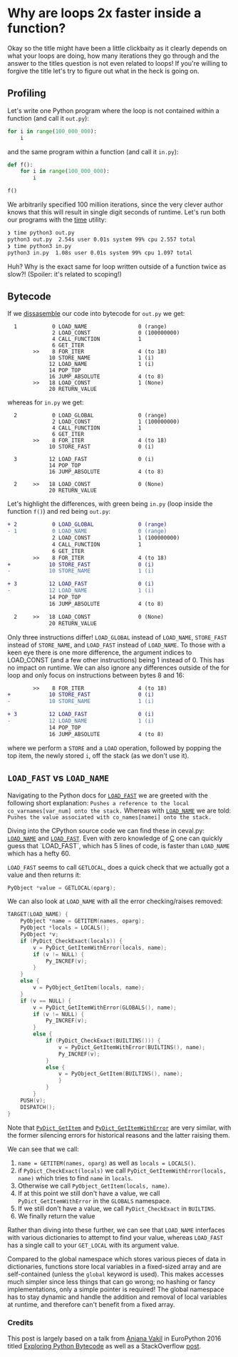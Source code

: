 
# Why are loops 2x faster inside a function?

Okay so the title might have been a little clickbaity as it clearly depends on what your loops are doing, how many iterations they go through and the answer to the titles question is not even related to loops! If you're willing to forgive the title let's try to figure out what in the heck is going on.

## Profiling

Let's write one Python program where the loop is not contained within a function (and call it `out.py`):
```python
for i in range(100_000_000):
    i
```
and the same program within a function (and call it `in.py`):
```python
def f():
    for i in range(100_000_000):
        i

f()
```
We arbitrarily specified 100 million iterations, since the very clever author knows that this will result in single digit seconds of runtime. Let's run both our programs with the [time](https://en.wikipedia.org/wiki/Time_(Unix)) utility:
```bash
❯ time python3 out.py
python3 out.py  2.54s user 0.01s system 99% cpu 2.557 total
❯ time python3 in.py
python3 in.py  1.08s user 0.01s system 99% cpu 1.097 total
```
Huh? Why is the exact same for loop written outside of a function twice as slow?! (Spoiler: it's related to scoping!)

## Bytecode

If we [dissasemble](https://docs.python.org/3/library/dis.html) our code into bytecode for `out.py` we get:
```
  1           0 LOAD_NAME                0 (range)
              2 LOAD_CONST               0 (100000000)
              4 CALL_FUNCTION            1
              6 GET_ITER
        >>    8 FOR_ITER                 4 (to 18)
             10 STORE_NAME               1 (i)
             12 LOAD_NAME                1 (i)
             14 POP_TOP
             16 JUMP_ABSOLUTE            4 (to 8)
        >>   18 LOAD_CONST               1 (None)
             20 RETURN_VALUE
```
whereas for `in.py` we get:
```
  2           0 LOAD_GLOBAL              0 (range)
              2 LOAD_CONST               1 (100000000)
              4 CALL_FUNCTION            1
              6 GET_ITER
        >>    8 FOR_ITER                 4 (to 18)
             10 STORE_FAST               0 (i)

  3          12 LOAD_FAST                0 (i)
             14 POP_TOP
             16 JUMP_ABSOLUTE            4 (to 8)

  2     >>   18 LOAD_CONST               0 (None)
             20 RETURN_VALUE
```

Let's highlight the differences, with green being `in.py` (loop inside the function `f()`) and red being `out.py`:
```diff
+ 2           0 LOAD_GLOBAL              0 (range)
- 1           0 LOAD_NAME                0 (range)
              2 LOAD_CONST               1 (100000000)
              4 CALL_FUNCTION            1
              6 GET_ITER
        >>    8 FOR_ITER                 4 (to 18)
+            10 STORE_FAST               0 (i)
-            10 STORE_NAME               1 (i)

+ 3          12 LOAD_FAST                0 (i)
-            12 LOAD_NAME                1 (i)
             14 POP_TOP
             16 JUMP_ABSOLUTE            4 (to 8)

  2     >>   18 LOAD_CONST               0 (None)
             20 RETURN_VALUE
```
Only three instructions differ! `LOAD_GLOBAL` instead of `LOAD_NAME`, `STORE_FAST` instead of `STORE_NAME`, and `LOAD_FAST` instead of `LOAD_NAME`. To those with a keen eye there is one more difference, the argument indices to LOAD_CONST (and a few other instructions) being 1 instead of 0. This has no impact on runtime. We can also ignore any differences outside of the for loop and only focus on instructions between bytes 8 and 16:
```diff
        >>    8 FOR_ITER                 4 (to 18)
+            10 STORE_FAST               0 (i)
-            10 STORE_NAME               1 (i)

+ 3          12 LOAD_FAST                0 (i)
-            12 LOAD_NAME                1 (i)
             14 POP_TOP
             16 JUMP_ABSOLUTE            4 (to 8)
```
where we perform a `STORE` and a `LOAD` operation, followed by popping the top item, the newly stored `i`, off the stack (as we don't use it).

## `LOAD_FAST` vs `LOAD_NAME`


Navigating to the Python docs for [`LOAD_FAST`](https://docs.python.org/3.12/library/dis.html#opcode-LOAD_FAST) we are greeted with the following short explanation: 
`Pushes a reference to the local co_varnames[var_num] onto the stack.` Whereas with [`LOAD_NAME`](https://docs.python.org/3.12/library/dis.html#opcode-LOAD_NAME) we are told:
`Pushes the value associated with co_names[namei] onto the stack.`

Diving into the CPython source code we can find these in ceval.py: [`LOAD_NAME`](https://github.com/python/cpython/blob/8a285df806816805484fed36dce5fd5b77a215a6/Python/ceval.c#L2961) and [`LOAD_FAST`](https://github.com/python/cpython/blob/8a285df806816805484fed36dce5fd5b77a215a6/Python/ceval.c#L1811). Even with zero knowledge of [C](https://en.wikipedia.org/wiki/C_(programming_language)) one can quickly guess that `LOAD_FAST`, which has 5 lines of code, is faster than `LOAD_NAME` which has a hefty 60.

`LOAD_FAST` seems to call `GETLOCAL`, does a quick check that we actually got a value and then returns it:
```c
PyObject *value = GETLOCAL(oparg);
```
We can also look at `LOAD_NAME` with all the error checking/raises removed:
```c
TARGET(LOAD_NAME) {
    PyObject *name = GETITEM(names, oparg);
    PyObject *locals = LOCALS();
    PyObject *v;
    if (PyDict_CheckExact(locals)) {
        v = PyDict_GetItemWithError(locals, name);
        if (v != NULL) {
            Py_INCREF(v);
        }
    }
    else {
        v = PyObject_GetItem(locals, name);
    }
    if (v == NULL) {
        v = PyDict_GetItemWithError(GLOBALS(), name);
        if (v != NULL) {
            Py_INCREF(v);
        }
        else {
            if (PyDict_CheckExact(BUILTINS())) {
                v = PyDict_GetItemWithError(BUILTINS(), name);
                Py_INCREF(v);
            }
            else {
                v = PyObject_GetItem(BUILTINS(), name);
                }
            }
        }
    PUSH(v);
    DISPATCH();
}
```
Note that [`PyDict_GetItem`](https://github.com/python/cpython/blob/42fee931d055a3ef8ed31abe44603b9b2856e04d/Objects/dictobject.c#L1649) and [`PyDict_GetItemWithError`](https://github.com/python/cpython/blob/42fee931d055a3ef8ed31abe44603b9b2856e04d/Objects/dictobject.c#L1770) are very similar, with the former silencing errors for historical reasons and the latter raising them.

We can see that we call:
1. `name = GETITEM(names, oparg)` as well as `locals = LOCALS()`.
2. if `PyDict_CheckExact(locals)` we call `PyDict_GetItemWithError(locals, name)` which tries to find `name` in `locals`.
3. Otherwise we call `PyObject_GetItem(locals, name)`.
4. If at this point we still don't have a value, we call `PyDict_GetItemWithError` in the `GLOBALS` namespace.
5. If we still don't have a value, we call `PyDict_CheckExact` in `BUILTINS`.
6. We finally return the value

Rather than diving into these further, we can see that `LOAD_NAME` interfaces with various dictionaries to attempt to find your value, whereas `LOAD_FAST` has a single call to your `GET_LOCAL` with its argument value.

Compared to the global namespace which stores various pieces of data in dictionaries, functions store local variables in a fixed-sized array and are self-contained (unless the `global` keyword is used). This makes accesses much simpler since less things that can go wrong; no hashing or fancy implementations, only a simple pointer is required! The global namespace has to stay dynamic and handle the addition and removal of local variables at runtime, and therefore can't benefit from a fixed array.


### Credits

This post is largely based on a talk from [Anjana Vakil](https://vakila.github.io/) in EuroPython 2016 titled [Exploring Python Bytecode](https://www.youtube.com/watch?v=GNPKBICTF2w) as well as a StackOverflow [post](https://stackoverflow.com/questions/11241523/why-does-python-code-run-faster-in-a-function).